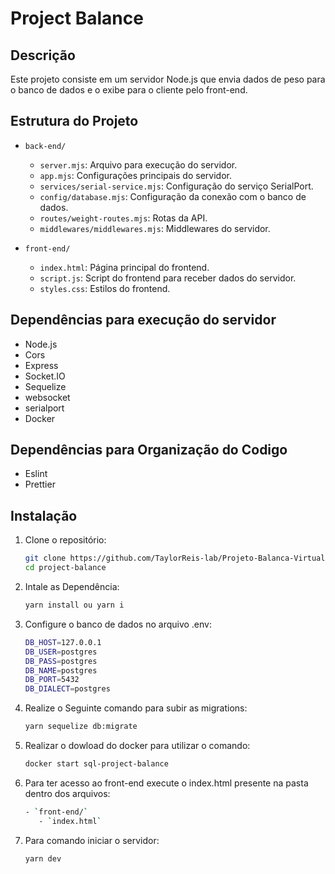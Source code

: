 # Project Balance
## Descrição

Este projeto consiste em um servidor Node.js que envia dados de peso para o banco de dados e o exibe para o cliente pelo front-end.

## Estrutura do Projeto

- `back-end/`
  - `server.mjs`: Arquivo para execução do servidor.
  - `app.mjs`: Configurações principais do servidor.
  - `services/serial-service.mjs`: Configuração do serviço SerialPort.
  - `config/database.mjs`: Configuração da conexão com o banco de dados.
  - `routes/weight-routes.mjs`: Rotas da API.
  - `middlewares/middlewares.mjs`: Middlewares do servidor.

- `front-end/`
  - `index.html`: Página principal do frontend.
  - `script.js`: Script do frontend para receber dados do servidor.
  - `styles.css`: Estilos do frontend.

## Dependências para execução do servidor

- Node.js
- Cors
- Express
- Socket.IO
- Sequelize
- websocket
- serialport
- Docker

## Dependências para Organização do Codigo

- Eslint
- Prettier

## Instalação

1. Clone o repositório:
   ```bash
   git clone https://github.com/TaylorReis-lab/Projeto-Balanca-Virtual
   cd project-balance

2. Intale as Dependência:
   ```bash
   yarn install ou yarn i

3. Configure o banco de dados no arquivo .env:
     ```bash
    DB_HOST=127.0.0.1
    DB_USER=postgres
    DB_PASS=postgres
    DB_NAME=postgres
    DB_PORT=5432
    DB_DIALECT=postgres

4. Realize o Seguinte comando para subir as migrations:
   ```bash
   yarn sequelize db:migrate

5. Realizar o dowload do docker para utilizar o comando:
   ```bash
   docker start sql-project-balance

6. Para ter acesso ao front-end execute o index.html presente na pasta dentro dos arquivos:
   ```bash
   - `front-end/`
      - `index.html`
7. Para comando iniciar o servidor:
   ```bash
   yarn dev
